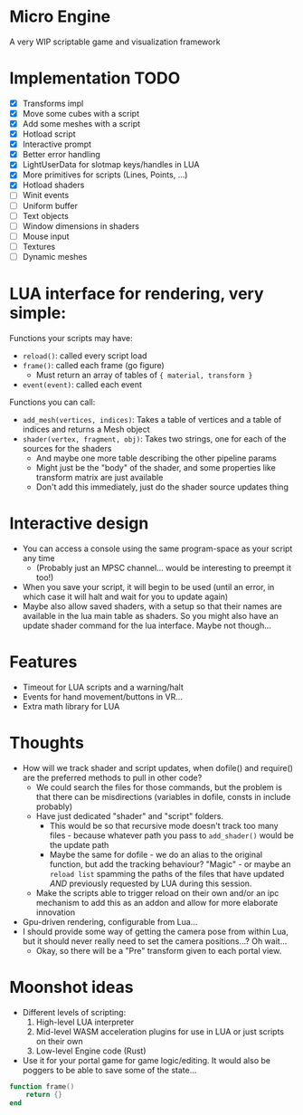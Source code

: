 # Micro Engine
A very WIP scriptable game and visualization framework

# Implementation TODO
- [x] Transforms impl
- [x] Move some cubes with a script
- [x] Add some meshes with a script
- [x] Hotload script
- [x] Interactive prompt 
- [x] Better error handling
- [x] LightUserData for slotmap keys/handles in LUA
- [x] More primitives for scripts (Lines, Points, ...)
- [x] Hotload shaders
- [ ] Winit events
- [ ] Uniform buffer
- [ ] Text objects
- [ ] Window dimensions in shaders
- [ ] Mouse input
- [ ] Textures
- [ ] Dynamic meshes

# LUA interface for rendering, very simple:
Functions your scripts may have:
* `reload()`: called every script load
* `frame()`: called each frame (go figure)
    * Must return an array of tables of `{ material, transform }`
* `event(event)`: called each event

Functions you can call:
* `add_mesh(vertices, indices)`: Takes a table of vertices and a table of indices and returns a Mesh object
* `shader(vertex, fragment, obj)`: Takes two strings, one for each of the sources for the shaders
    * And maybe one more table describing the other pipeline params
    * Might just be the "body" of the shader, and some properties like transform matrix are just available
    * Don't add this immediately, just do the shader source updates thing

# Interactive design
* You can access a console using the same program-space as your script any time
    * (Probably just an MPSC channel... would be interesting to preempt it too!)
* When you save your script, it will begin to be used (until an error, in which case it will halt and wait for you to update again)
* Maybe also allow saved shaders, with a setup so that their names are available in the lua main table as shaders. So you might also have an update shader command for the lua interface. Maybe not though...

# Features
* Timeout for LUA scripts and a warning/halt
* Events for hand movement/buttons in VR...
* Extra math library for LUA

# Thoughts
* How will we track shader and script updates, when dofile() and require() are the preferred methods to pull in other code? 
    * We could search the files for those commands, but the problem is that there can be misdirections (variables in dofile, consts in include probably)
    * Have just dedicated "shader" and "script" folders. 
        * This would be so that recursive mode doesn't track too many files - because whatever path you pass to `add_shader()` would be the update path
        * Maybe the same for dofile - we do an alias to the original function, but add the tracking behaviour? "Magic" - or maybe an `reload list` spamming the paths of the files that have updated _AND_ previously requested by LUA during this session. 
    * Make the scripts able to trigger reload on their own and/or an ipc mechanism to add this as an addon and allow for more elaborate innovation
* Gpu-driven rendering, configurable from Lua...
* I should provide some way of getting the camera pose from within Lua, but it should never really need to set the camera positions...? Oh wait...
    * Okay, so there will be a "Pre" transform given to each portal view.

# Moonshot ideas
* Different levels of scripting:
    1. High-level LUA interpreter
    2. Mid-level WASM acceleration plugins for use in LUA or just scripts on their own
    3. Low-level Engine code (Rust)
* Use it for your portal game for game logic/editing. It would also be poggers to be able to save some of the state...

```lua
function frame()
    return {}
end
```
